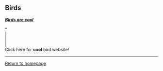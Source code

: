 ## Birds

***[Birds are cool](https://en.wikipedia.org/wiki/Bird)***

^\
 |\
 |\
 |\
Click here for **cool** bird website!

***

[Return to homepage](README.md)
